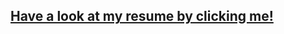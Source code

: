 ## [Have a look at my resume by clicking me!](https://github.com/MeLoveCarbs/Resume/raw/master/MyResume__1.pdf)
